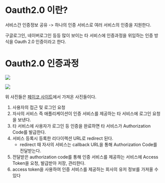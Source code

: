 # Oauth2.0 이란?
서비스간 인증정보 공유 -> 하나의 인증 서비스로 여러 서비스의 인증을 지원한다.

구글로그인, 네이버로그인 등등 많이 보이는 타 서비스에 인증과정을 위임하는 인증 방식을 Oauth 2.0 인증이라고 한다.



# Oauth2.0 인증과정

![](https://developers.payco.com/static/img/@img_guide.jpg)


![](https://developers.payco.com/static/img/@img_guide2.jpg)


위 사진들은 [페이코 사이트](https://developers.payco.com/guide/development/start)에서 가져온 사진들이다.

1. 사용자의 접근 및 로그인 요청
2. 자사의 서비스 즉 애플리케이션이 인증 서비스를 제공하는 타 서비스에 로그인 요청을 보낸다. 
3. 타 서비스에 사용자가 로그인 등 인증을 완료하면 타 서비스가 Authorization Code를 발급한다.
4. 서비스 등록시 등록한 리다이렉션 URL로 redirect 된다.
    * redirect 때 자사의 서비스는 callback URL을 통해 Authorization Code를 전달받는다.
5. 전달받은 authorization code를 통해 인증 서비스를 제공하는 서비스에 Access Token을 요청, 발급받아 저장, 관리한다.
6. access token을 사용하여 인증 서비스를 제공하는 회사의 유저 정보를 가져올 수 있다


